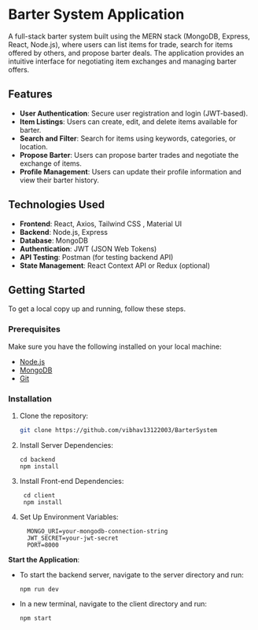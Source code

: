 # Barter System Application

A full-stack barter system built using the MERN stack (MongoDB, Express, React, Node.js), where users can list items for trade, search for items offered by others, and propose barter deals. The application provides an intuitive interface for negotiating item exchanges and managing barter offers.



## Features

- **User Authentication**: Secure user registration and login (JWT-based).
- **Item Listings**: Users can create, edit, and delete items available for barter.
- **Search and Filter**: Search for items using keywords, categories, or location.
- **Propose Barter**: Users can propose barter trades and negotiate the exchange of items.
- **Profile Management**: Users can update their profile information and view their barter history.

## Technologies Used

- **Frontend**: React, Axios, Tailwind CSS , Material UI
- **Backend**: Node.js, Express
- **Database**: MongoDB
- **Authentication**: JWT (JSON Web Tokens)
- **API Testing**: Postman (for testing backend API)
- **State Management**: React Context API or Redux (optional)

## Getting Started

To get a local copy up and running, follow these steps.

### Prerequisites

Make sure you have the following installed on your local machine:

- [Node.js](https://nodejs.org/)
- [MongoDB](https://www.mongodb.com/)
- [Git](https://git-scm.com/)

### Installation

1. Clone the repository:

   ```bash
   git clone https://github.com/vibhav13122003/BarterSystem
2. Install Server Dependencies:
   
       cd backend
       npm install

3. Install Front-end Dependencies:

        cd client
        npm install
   
5. Set Up Environment Variables:
   
         MONGO_URI=your-mongodb-connection-string
         JWT_SECRET=your-jwt-secret
         PORT=8000

 **Start the Application**:  
- To start the backend server, navigate to the server directory and run:
  ```
  npm run dev
  ```

- In a new terminal, navigate to the client directory and run:
  ```
  npm start
  ```

